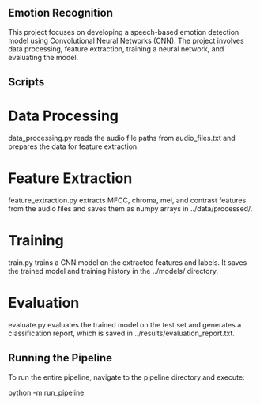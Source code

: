 ##  Emotion Recognition

This project focuses on developing a speech-based emotion detection model using Convolutional Neural Networks (CNN). The project involves data processing, feature extraction, training a neural network, and evaluating the model. 
##  Scripts
# Data Processing
data_processing.py reads the audio file paths from audio_files.txt and prepares the data for feature extraction.

# Feature Extraction
feature_extraction.py extracts MFCC, chroma, mel, and contrast features from the audio files and saves them as numpy arrays in ../data/processed/.

# Training
train.py trains a CNN model on the extracted features and labels. It saves the trained model and training history in the ../models/ directory.

# Evaluation
evaluate.py evaluates the trained model on the test set and generates a classification report, which is saved in ../results/evaluation_report.txt.


## Running the Pipeline
To run the entire pipeline, navigate to the pipeline directory and execute:

python -m run_pipeline